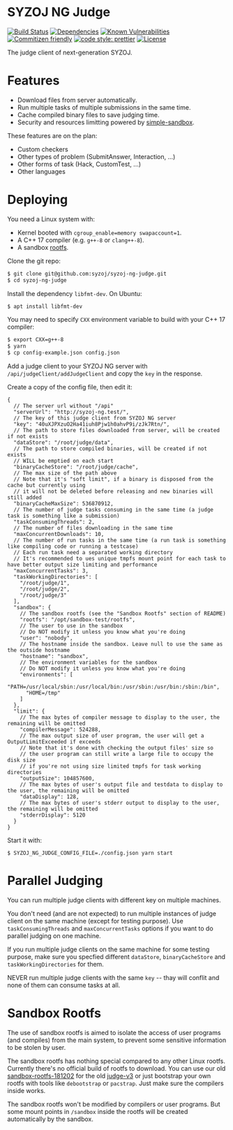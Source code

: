 # SYZOJ NG Judge

[![Build Status](https://img.shields.io/travis/syzoj/syzoj-ng-judge?style=flat-square)](https://travis-ci.org/syzoj/syzoj-ng-judge)
[![Dependencies](https://img.shields.io/david/syzoj/syzoj-ng-judge?style=flat-square)](https://david-dm.org/syzoj/syzoj-ng-judge)
[![Known Vulnerabilities](https://snyk.io/test/github/syzoj/syzoj-ng-judge/badge.svg?targetFile=package.json&style=flat-square)](https://snyk.io/test/github/syzoj/syzoj-ng-judge?targetFile=package.json)
[![Commitizen friendly](https://img.shields.io/badge/commitizen-friendly-brightgreen.svg?style=flat-square)](http://commitizen.github.io/cz-cli/)
[![code style: prettier](https://img.shields.io/badge/code_style-prettier-ff69b4.svg?style=flat-square)](https://github.com/prettier/prettier)
[![License](https://img.shields.io/github/license/syzoj/syzoj-ng-judge?style=flat-square)](LICENSE)

The judge client of next-generation SYZOJ.

# Features
* Download files from server automatically.
* Run multiple tasks of multiple submissions in the same time.
* Cache compiled binary files to save judging time.
* Security and resources limitting powered by [simple-sandbox](https://github.com/t123yh/simple-sandbox).

These features are on the plan:

* Custom checkers
* Other types of problem (SubmitAnswer, Interaction, ...)
* Other forms of task (Hack, CustomTest, ...)
* Other languages

# Deploying
You need a Linux system with:

* Kernel booted with `cgroup_enable=memory swapaccount=1`.
* A C++ 17 compiler (e.g. `g++-8` or `clang++-8`).
* A sandbox [rootfs](#Sandbox-Rootfs).

Clone the git repo:

```bash
$ git clone git@github.com:syzoj/syzoj-ng-judge.git
$ cd syzoj-ng-judge
```

Install the dependency `libfmt-dev`. On Ubuntu:

```bash
$ apt install libfmt-dev
```

You may need to specify `CXX` environment variable to build with your C++ 17 compiler:

```bash
$ export CXX=g++-8
$ yarn
$ cp config-example.json config.json
```

Add a judge client to your SYZOJ NG server with `/api/judgeClient/addJudgeClient` and copy the `key` in the response.

Create a copy of the config file, then edit it:

```json5
{
  // The server url without "/api"
  "serverUrl": "http://syzoj-ng.test/",
  // The key of this judge client from SYZOJ NG server
  "key": "40uXJPXzuO2Ha41iuh8Pjw1h0ahvP9i/zJk7Rtn/",
  // The path to store files downloaded from server, will be created if not exists
  "dataStore": "/root/judge/data",
  // The path to store compiled binaries, will be created if not exists
  // WILL be emptied on each start
  "binaryCacheStore": "/root/judge/cache",
  // The max size of the path above
  // Note that it's "soft limit", if a binary is disposed from the cache but currently using
  // it will not be deleted before releasing and new binaries will still added
  "binaryCacheMaxSize": 536870912,
  // The number of judge tasks consuming in the same time (a judge task is something like a submission)
  "taskConsumingThreads": 2,
  // The number of files downloading in the same time
  "maxConcurrentDownloads": 10,
  // The number of run tasks in the same time (a run task is something like compiling code or running a testcase)
  // Each run task need a separated working directory
  // It's recommended to ues unique tmpfs mount point for each task to have better output size limiting and performance
  "maxConcurrentTasks": 3,
  "taskWorkingDirectories": [
    "/root/judge/1",
    "/root/judge/2",
    "/root/judge/3"
  ],
  "sandbox": {
    // The sandbox rootfs (see the "Sandbox Rootfs" section of README)
    "rootfs": "/opt/sandbox-test/rootfs",
    // The user to use in the sandbox
    // Do NOT modify it unless you know what you're doing
    "user": "nobody",
    // The hostname inside the sandbox. Leave null to use the same as the outside hostname
    "hostname": "sandbox",
    // The environment variables for the sandbox
    // Do NOT modify it unless you know what you're doing
    "environments": [
      "PATH=/usr/local/sbin:/usr/local/bin:/usr/sbin:/usr/bin:/sbin:/bin",
      "HOME=/tmp"
    ]
  },
  "limit": {
    // The max bytes of compiler message to display to the user, the remaining will be omitted
    "compilerMessage": 524288,
    // The max output size of user program, the user will get a OutputLimitExceeded if exceeds
    // Note that it's done with checking the output files' size so
    // the user program can still write a large file to occupy the disk size
    // if you're not using size limited tmpfs for task working directories
    "outputSize": 104857600,
    // The max bytes of user's output file and testdata to display to the user, the remaining will be omitted
    "dataDisplay": 128,
    // The max bytes of user's stderr output to display to the user, the remaining will be omitted
    "stderrDisplay": 5120
  }
}
```

Start it with:

```
$ SYZOJ_NG_JUDGE_CONFIG_FILE=./config.json yarn start
```

# Parallel Judging
You can run multiple judge clients with different key on multiple machines.

You don't need (and are not expected) to run multiple instances of judge client on the same machine (except for testing purpose). Use `taskConsumingThreads` and `maxConcurrentTasks` options if you want to do parallel judging on one machine.

If you run multiple judge clients on the same machine for some testing purpose, make sure you specfied different `dataStore`, `binaryCacheStore` and `taskWorkingDirectories` for them.

NEVER run multiple judge clients with the same `key` -- thay will conflit and none of them can consume tasks at all.

# Sandbox Rootfs
The use of sandbox rootfs is aimed to isolate the access of user programs (and compiles) from the main system, to prevent some sensitive information to be stolen by user.

The sandbox rootfs has nothing special compared to any other Linux rootfs. Currently there's no official build of rootfs to download. You can use our old [sandbox-rootfs-181202](https://github.com/syzoj/sandbox-rootfs/releases/tag/181202) for the old [judge-v3](https://github.com/syzoj/judge-v3) or just bootstrap your own rootfs with tools like `debootstrap` or `pacstrap`. Just make sure the compilers inside works.

The sandbox rootfs won't be modified by compilers or user programs. But some mount points in `/sandbox` inside the rootfs will be created automatically by the sandbox.
